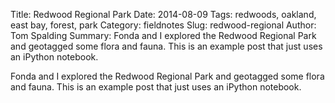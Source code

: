 Title: Redwood Regional Park
Date: 2014-08-09
Tags: redwoods, oakland, east bay, forest, park
Category: fieldnotes
Slug: redwood-regional
Author: Tom Spalding
Summary: Fonda and I explored the Redwood Regional Park and geotagged some flora and fauna. This is an example post that just uses an iPython notebook.

Fonda and I explored the Redwood Regional Park and geotagged some flora and fauna. This is an example post that just uses an iPython notebook.
